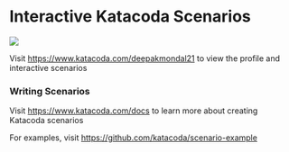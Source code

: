# Interactive Katacoda Scenarios

[![](http://shields.katacoda.com/katacoda/deepakmondal21/count.svg)](https://www.katacoda.com/deepakmondal21 "Get your profile on Katacoda.com")

Visit https://www.katacoda.com/deepakmondal21 to view the profile and interactive scenarios

### Writing Scenarios
Visit https://www.katacoda.com/docs to learn more about creating Katacoda scenarios

For examples, visit https://github.com/katacoda/scenario-example
